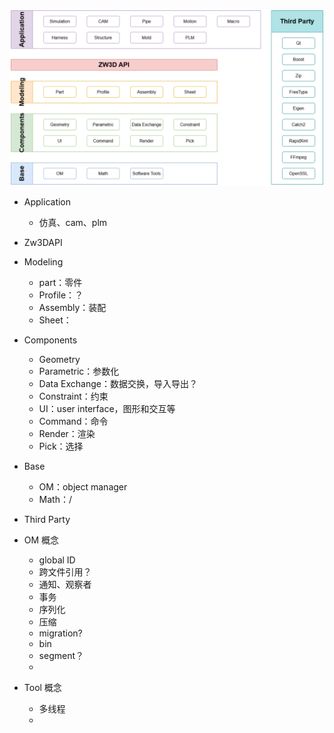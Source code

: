 ![alt text](_imgs/framework_image.png)

- Application
  - 仿真、cam、plm
- Zw3DAPI
- Modeling
  - part：零件
  - Profile：？
  - Assembly：装配
  - Sheet：
- Components
  - Geometry
  - Parametric：参数化
  - Data Exchange：数据交换，导入导出？
  - Constraint：约束
  - UI：user interface，图形和交互等
  - Command：命令
  - Render：渲染
  - Pick：选择
- Base

  - OM：object manager
  - Math：/

- Third Party

- OM 概念

  - global ID
  - 跨文件引用？
  - 通知、观察者
  - 事务
  - 序列化
  - 压缩
  - migration?
  - bin
  - segment？
  -

- Tool 概念
  - 多线程
  -
